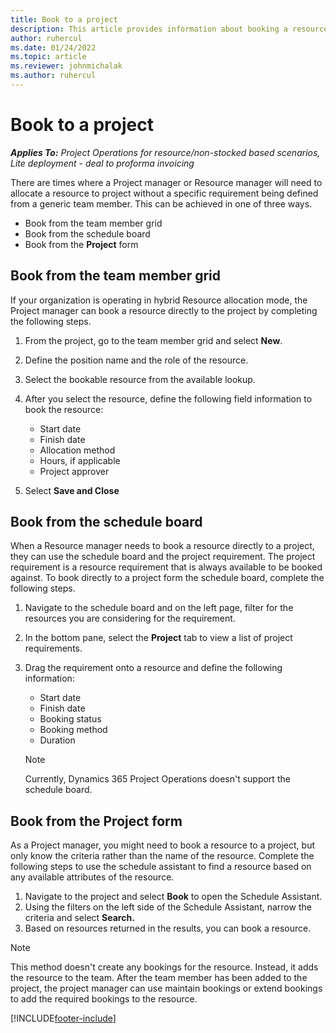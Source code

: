 ```yaml
---
title: Book to a project
description: This article provides information about booking a resource to a project.
author: ruhercul
ms.date: 01/24/2022
ms.topic: article
ms.reviewer: johnmichalak
ms.author: ruhercul
---
```


# Book to a project

_**Applies To:** Project Operations for resource/non-stocked based scenarios, Lite deployment - deal to proforma invoicing_

There are times where a Project manager or Resource manager will need to allocate a resource to project without a specific requirement being defined from a generic team member. This can be achieved in one of three ways.

- Book from the team member grid
- Book from the schedule board
- Book from the **Project** form

## Book from the team member grid

If your organization is operating in hybrid Resource allocation mode, the Project manager can book a resource directly to the project by completing the following steps.

1. From the project, go to the team member grid and select **New**.
2. Define the position name and the role of the resource.
3. Select the bookable resource from the available lookup.
4. After you select the resource, define the following field information to book the resource:

    - Start date
    - Finish date
    - Allocation method
    - Hours, if applicable
    - Project approver

6. Select **Save and Close**

## Book from the schedule board

When a Resource manager needs to book a resource directly to a project, they can use the schedule board and the project requirement. The project requirement is a resource requirement that is always available to be booked against. To book directly to a project form the schedule board, complete the following steps.

1. Navigate to the schedule board and on the left page, filter for the resources you are considering for the requirement.
2. In the bottom pane, select the **Project** tab to view a list of project requirements.
3. Drag the requirement onto a resource and define the following information:

    - Start date
    - Finish date
    - Booking status
    - Booking method
    - Duration
   
   > [!NOTE]
   > Currently, Dynamics 365 Project Operations doesn't support the schedule board.   

## Book from the Project form

As a Project manager, you might need to book a resource to a project, but only know the criteria rather than the name of the resource. Complete the following steps to use the schedule assistant to find a resource based on any available attributes of the resource. 

1. Navigate to the project and select **Book** to open the Schedule Assistant.
2. Using the filters on the left side of the Schedule Assistant, narrow the criteria and select **Search.**
3. Based on resources returned in the results, you can book a resource.

> [!NOTE]
> This method doesn't create any bookings for the resource. Instead, it adds the resource to the team. After the team member has been added to the
project, the project manager can use maintain bookings or extend bookings to add the required bookings to the resource.


[!INCLUDE[footer-include](../includes/footer-banner.md)]
